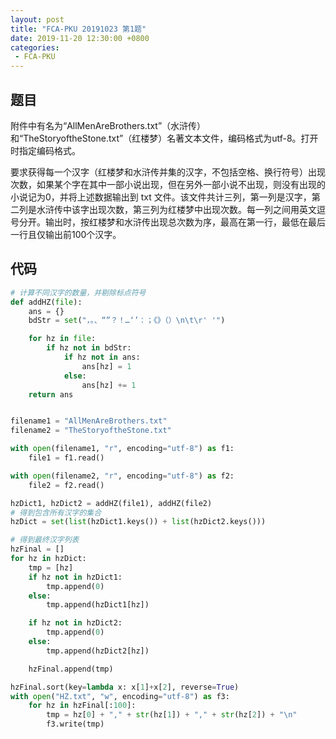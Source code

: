 ```yaml
---
layout: post
title: "FCA-PKU 20191023 第1题"
date: 2019-11-20 12:30:00 +0800
categories: 
 - FCA-PKU
---
```


## 题目

附件中有名为“AllMenAreBrothers.txt”（水浒传）和“TheStoryoftheStone.txt”（红楼梦）名著文本文件，编码格式为utf-8。打开时指定编码格式。

<!-- more -->

要求获得每一个汉字（红楼梦和水浒传并集的汉字，不包括空格、换行符号）出现次数，如果某个字在其中一部小说出现，但在另外一部小说不出现，则没有出现的小说记为0，并将上述数据输出到 txt 文件。该文件共计三列，第一列是汉字，第二列是水浒传中该字出现次数，第三列为红楼梦中出现次数。每一列之间用英文逗号分开。输出时，按红楼梦和水浒传出现总次数为序，最高在第一行，最低在最后一行且仅输出前100个汉字。

## 代码

```python
# 计算不同汉字的数量，并剔除标点符号
def addHZ(file):
    ans = {}
    bdStr = set("，。、“”？！…‘’：；《》（）\n\t\r' '")

    for hz in file:
        if hz not in bdStr:
            if hz not in ans:
                ans[hz] = 1
            else:
                ans[hz] += 1
    return ans


filename1 = "AllMenAreBrothers.txt"
filename2 = "TheStoryoftheStone.txt"

with open(filename1, "r", encoding="utf-8") as f1:
    file1 = f1.read()

with open(filename2, "r", encoding="utf-8") as f2:
    file2 = f2.read()

hzDict1, hzDict2 = addHZ(file1), addHZ(file2)
# 得到包含所有汉字的集合
hzDict = set(list(hzDict1.keys()) + list(hzDict2.keys()))

# 得到最终汉字列表
hzFinal = []
for hz in hzDict:
    tmp = [hz]
    if hz not in hzDict1:
        tmp.append(0)
    else:
        tmp.append(hzDict1[hz])

    if hz not in hzDict2:
        tmp.append(0)
    else:
        tmp.append(hzDict2[hz])

    hzFinal.append(tmp)

hzFinal.sort(key=lambda x: x[1]+x[2], reverse=True)
with open("HZ.txt", "w", encoding="utf-8") as f3:
    for hz in hzFinal[:100]:
        tmp = hz[0] + "," + str(hz[1]) + "," + str(hz[2]) + "\n"
        f3.write(tmp)
```